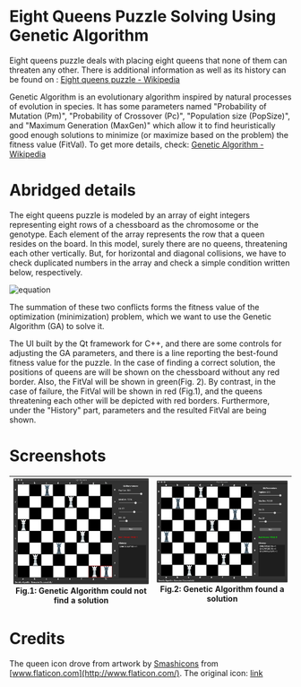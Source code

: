 # Eight Queens Puzzle Solving Using Genetic Algorithm

Eight queens puzzle deals with placing eight queens that none of them can threaten any other. There is additional information as well as its history can be found on : [Eight queens puzzle - Wikipedia](https://en.wikipedia.org/wiki/Eight_queens_puzzle)

Genetic Algorithm is an evolutionary algorithm inspired by natural processes of evolution in species. It has some parameters named "Probability of Mutation (Pm)", "Probability of Crossover (Pc)", "Population size (PopSize)", and "Maximum Generation (MaxGen)" which allow it to find heuristically good enough solutions to minimize (or maximize based on the problem) the fitness value (FitVal). To get more details, check: [Genetic Algorithm - Wikipedia](https://en.wikipedia.org/wiki/Genetic_algorithm)

# Abridged details

The eight queens puzzle is modeled by an array of eight integers representing eight rows of a chessboard as the chromosome or the genotype. Each element of the array represents the row that a queen resides on the board. In this model, surely there are no queens, threatening each other vertically. But, for horizontal and diagonal collisions, we have to check duplicated numbers in the array and check a simple condition written below, respectively.

![equation](http://latex.codecogs.com/gif.latex?|ValueOfChromosomeAt[i]-ValueOfChromosomeAt[j]|==|i-j|)

The summation of these two conflicts forms the fitness value of the optimization (minimization) problem, which we want to use the Genetic Algorithm (GA) to solve it.

The UI built by the Qt framework for C++, and there are some controls for adjusting the GA parameters, and there is a line reporting the best-found fitness value for the puzzle. In the case of finding a correct solution, the positions of queens are will be shown on the chessboard without any red border. Also, the FitVal will be shown in green(Fig. 2). By contrast, in the case of failure, the FitVal will be shown in red (Fig.1), and the queens threatening each other will be depicted with red borders. Furthermore, under the "History" part, parameters and the resulted FitVal are being shown.

# Screenshots
| ![Failure Screenshot](https://raw.githubusercontent.com/mirerfangheibi/Qt-Eight-Queens-GA/master/Screenshots/Failure.png )Fig.1: Genetic Algorithm could not find a solution | ![Success Screenshot](https://raw.githubusercontent.com/mirerfangheibi/Qt-Eight-Queens-GA/master/Screenshots/Success.png)Fig.2: Genetic Algorithm found a solution |
|--|--|



# Credits
The queen icon drove from artwork by [Smashicons](https://www.flaticon.com/authors/smashicons) from [www.flaticon.com](http://www.flaticon.com/). The original icon: [link](https://www.flaticon.com/free-icon/chess_140368)
